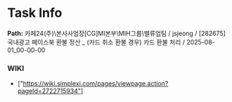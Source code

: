 # Task Info

**Path:** 카페24(주)\본사사업장\[CG]MI본부\MIH그룹\밸류업팀 / jsjeong / [282675] 국내광고 페이스북 환불 정산 _ (카드 취소 환불 경우) 카드 환불 처리 / 2025-08-01_00-00-00

### WIKI
- ["https://wiki.simplexi.com/pages/viewpage.action?pageId=2722715934"]

